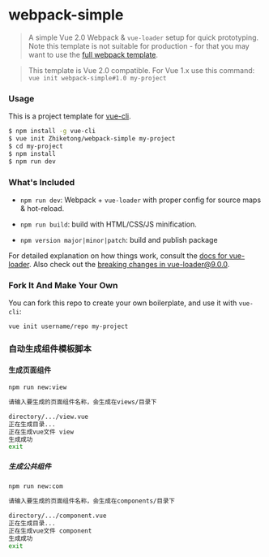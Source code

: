 # webpack-simple

> A simple Vue 2.0 Webpack & `vue-loader` setup for quick prototyping. Note this template is not suitable for production - for that you may want to use the [full webpack template](https://github.com/vuejs-templates/webpack).

> This template is Vue 2.0 compatible. For Vue 1.x use this command: `vue init webpack-simple#1.0 my-project`

### Usage

This is a project template for [vue-cli](https://github.com/vuejs/vue-cli).

``` bash
$ npm install -g vue-cli
$ vue init Zhiketong/webpack-simple my-project
$ cd my-project
$ npm install
$ npm run dev
```

### What's Included

- `npm run dev`: Webpack + `vue-loader` with proper config for source maps & hot-reload.

- `npm run build`: build with HTML/CSS/JS minification.

- `npm version major|minor|patch`: build  and publish package

For detailed explanation on how things work, consult the [docs for vue-loader](http://vuejs.github.io/vue-loader). Also check out the [breaking changes in vue-loader@9.0.0](https://github.com/vuejs/vue-loader/releases/tag/v9.0.0).

### Fork It And Make Your Own

You can fork this repo to create your own boilerplate, and use it with `vue-cli`:

``` bash
vue init username/repo my-project
```

### 自动生成组件模板脚本

#### 生成页面组件

``` bash
npm run new:view

请输入要生成的页面组件名称，会生成在views/目录下

directory/.../view.vue
正在生成目录...
正在生成vue文件 view
生成成功
exit
```

##### 生成公共组件

``` bash
npm run new:com

请输入要生成的页面组件名称，会生成在components/目录下

directory/.../component.vue
正在生成目录...
正在生成vue文件 component
生成成功
exit
```